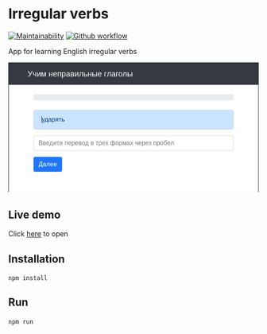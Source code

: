 # Irregular verbs

[![Maintainability](https://api.codeclimate.com/v1/badges/b8876ae8d2199e8da902/maintainability)](https://codeclimate.com/github/const-y/irregular-verbs/maintainability)
[![Github workflow](https://github.com/const-y/irregular-verbs/actions/workflows/main.yml/badge.svg)](https://github.com/const-y/irregular-verbs/actions)

App for learning English irregular verbs

![Irregular verbs](./public/screen.png)

## Live demo
Click [here](https://irregular-verbs-const-y.netlify.app/) to open

## Installation
```shell
npm install
```
## Run
```shell
npm run
```
